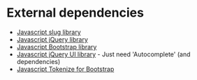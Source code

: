 External dependencies
=====================

- [Javascript slug library](http://pid.github.io/speakingurl/)
- [Javascript jQuery library](https://jquery.com/)
- [Javascript Bootstrap library](http://getbootstrap.com/javascript/)
- [Javascript jQuery UI library](http://jqueryui.com/download/) - Just need 'Autocomplete' (and dependencies)
- [Javascript Tokenize for Bootstrap](http://sliptree.github.io/bootstrap-tokenfield/)
